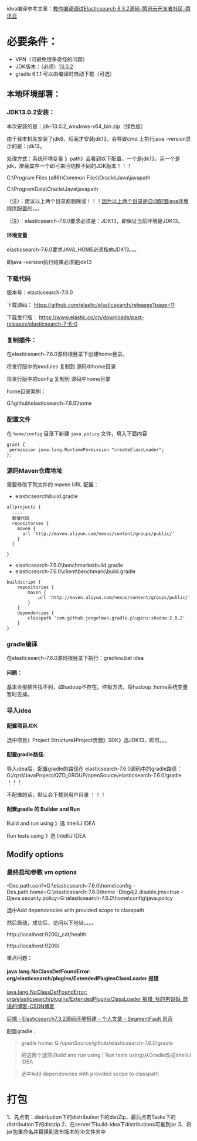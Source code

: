 idea编译参考文章：[教你编译调试Elasticsearch 6.3.2源码-腾讯云开发者社区-腾讯云](https://cloud.tencent.com/developer/article/1385924)

# 必要条件：

- VPN（可避免很多奇怪的问题）
- JDK版本：（必须）[13.0.2](https://www.oracle.com/java/technologies/javase/jdk13-archive-downloads.html)
- gradle 6.1.1  可以由编译时自动下载（可选）

## 本地环境部署：

### JDK13.0.2安装：

本次安装的是：jdk-13.0.2_windows-x64_bin.zip（绿色版）

由于我本机先安装了jdk8，后面才安装jdk13，会导致cmd 上执行java -version显示的是：jdk13。

处理方式：系统环境变量 》path》会看到以下配置，一个是jdk13，另一个是jdk，屏蔽其中一个即可来回切换不同的JDK版本！！！

C:\Program Files (x86)\Common Files\Oracle\Java\javapath

C:\ProgramData\Oracle\Java\javapath

（注）：建议以上两个目录都删除或！！！[因为以上两个目录是自动配置java环境程序配置](https://baijiahao.baidu.com/s?id=1663285105466706416&wfr=spider&for=pc)的。。。

（注）：elasticsearch-7.6.0要求必须是：JDK13，即保证当前环境是JDK13。

#### 环境变量

elasticsearch-7.6.0要求JAVA_HOME必须指向JDK13。。。

即java -version执行结果必须是jdk13

### 下载代码

版本号：elasticsearch-7.6.0

下载源码： https://github.com/elastic/elasticsearch/releases?page=11

下载发行版： https://www.elastic.co/cn/downloads/past-releases/elasticsearch-7-6-0

### 复制插件：

在elasticsearch-7.6.0源码根目录下创建home目录。

将发行版中的modules 复制到 源码中home目录

将发行版中的config 复制到 源码中home目录

home目录案例：

G:\github\elasticsearch-7.6.0\home

### 配置文件

在 `home/config` 目录下新建 `java.policy` 文件，填入下面内容

```
grant {
 permission java.lang.RuntimePermission "createClassLoader";
};
```

### 源码Maven仓库地址

需要修改下列文件的 maven URL 配置：

- elasticsearch\build.gradle

```
allprojects {
  ....
  新增代码
  repositories {
    maven {
      url 'http://maven.aliyun.com/nexus/content/groups/public/'
    }
  }

}
```

- elasticsearch-7.6.0\benchmarks\build.gradle
- elasticsearch-7.6.0\client\benchmark\build.gradle

```
buildscript {
    repositories {
        maven {
            url 'http://maven.aliyun.com/nexus/content/groups/public/'
        }
    }
    dependencies {
        classpath 'com.github.jengelman.gradle.plugins:shadow:2.0.2'
    }
}
```

### gradle编译

在elasticsearch-7.6.0源码根目录下执行：gradlew.bat idea

#### 问题：

基本会报插件找不到，如hadoop不存在。终极方法，将hadoop_home系统变量暂时去掉。

### 导入idea

#### 配置项目JDK

选中项目》Project Structure》Project页面》SDK》选JDK13，即可。。。

#### 配置gradle路径:

导入idea后，配置gradle的路径在 elasticsearch-7.6.0源码中的gradle路径：G:/qzd/JavaProject/QZD_GROUP/openSource/elasticsearch-7.6.0/gradle ！！！

不配置的话，默认会下载到用户目录 ！！！

#### 配置gradle 的 Builder and Run

Build and run using 》选 IntelliJ IDEA

Run tests using 》选 IntelliJ IDEA

## Modify options

### 最终启动参数 vm options

-Des.path.conf=G:\elasticsearch-7.6.0\home\config
-Des.path.home=G:\elasticsearch-7.6.0\home
-Dlog4j2.disable.jmx=true
-Djava.security.policy=G:\elasticsearch-7.6.0\home\config\java.policy

选中Add dependencies with provided scope to classpath

然后启动，成功后，访问以下地址。。。。

http://localhost:9200/_cat/health

http://localhost:9200/

重点问题：

#### java.lang.NoClassDefFoundError: org/elasticsearch/plugins/ExtendedPluginsClassLoader 报错

[java.lang.NoClassDefFoundError: org/elasticsearch/plugins/ExtendedPluginsClassLoader 报错_我的男妈妈_歆语的博客-CSDN博客](https://blog.csdn.net/wodenanmama/article/details/120182411)

[后端 - Elasticsearch7.3.2源码环境搭建 - 个人文章 - SegmentFault 思否](https://segmentfault.com/a/1190000022217206)



配置gradle：

> gradle home: G:/openSource/github/elasticsearch-7.6.0/gradle

> 把这两个选项(Build and run using | Run tests using)从Gradle改成IntelliJ IDEA

> 选中Add dependencies with provided scope to classpath


# 打包
1、先点击：distribution下的distribution下的distZip，最后点击Tasks下的distribution下的distzip
2、在server下build-idea下distributions可看到jar
3、将jar包重命名并替换到发布版本的lib文件夹中
